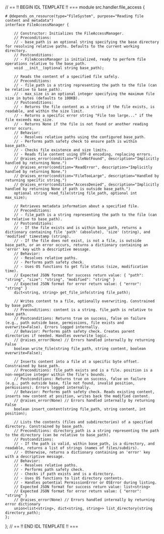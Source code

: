 // == !! BEGIN IDL TEMPLATE !! ===
module src.handler.file_access {

    # @depends_on_resource(type="FileSystem", purpose="Reading file content and metadata")
    interface FileAccessManager {

        // Constructor: Initializes the FileAccessManager.
        // Preconditions:
        // - base_path is an optional string specifying the base directory for resolving relative paths. Defaults to the current working directory.
        // Postconditions:
        // - FileAccessManager is initialized, ready to perform file operations relative to the base_path.
        void __init__(optional string base_path);

        // Reads the content of a specified file safely.
        // Preconditions:
        // - file_path is a string representing the path to the file (can be relative to base_path).
        // - max_size is an optional integer specifying the maximum file size in bytes (defaults to 100KB).
        // Postconditions:
        // - Returns the file content as a string if the file exists, is readable, and within the size limit.
        // - Returns a specific error string "File too large..." if the file exceeds max_size.
        // - Returns None if the file is not found or another reading error occurs.
        // Behavior:
        // - Resolves relative paths using the configured base_path.
        // - Performs path safety check to ensure path is within base_path.
        // - Checks file existence and size limits.
        // - Reads file content using UTF-8 encoding, replacing errors.
        // @raises_error(condition="FileNotFound", description="Implicitly handled by returning None.")
        // @raises_error(condition="ReadError", description="Implicitly handled by returning None.")
        // @raises_error(condition="FileTooLarge", description="Handled by returning specific string.")
        // @raises_error(condition="AccessDenied", description="Implicitly handled by returning None if path is outside base_path.")
        optional string read_file(string file_path, optional int max_size);

        // Retrieves metadata information about a specified file.
        // Preconditions:
        // - file_path is a string representing the path to the file (can be relative to base_path).
        // Postconditions:
        // - If the file exists and is within base_path, returns a dictionary containing file 'path' (absolute), 'size' (string), and 'modified' timestamp (string).
        // - If the file does not exist, is not a file, is outside base_path, or an error occurs, returns a dictionary containing an 'error' key with a descriptive message.
        // Behavior:
        // - Resolves relative paths.
        // - Performs path safety check.
        // - Uses OS functions to get file status (size, modification time).
        // Expected JSON format for success return value: { "path": "string", "size": "string", "modified": "string" }
        // Expected JSON format for error return value: { "error": "string" }
        dict<string, string> get_file_info(string file_path);

        // Writes content to a file, optionally overwriting. Constrained by base_path.
        // Preconditions: content is a string. file_path is relative to base_path.
        // Postconditions: Returns true on success, false on failure (e.g., path outside base, permissions, file exists and overwrite=False). Errors logged internally.
        // Behavior: Performs path safety check. Creates parent directories if needed. Handles overwrite logic.
        // @raises_error(None) // Errors handled internally by returning False
        boolean write_file(string file_path, string content, boolean overwrite=False);

        // Inserts content into a file at a specific byte offset. Constrained by base_path.
        // Preconditions: file_path exists and is a file. position is a non-negative integer within the file's bounds.
        // Postconditions: Returns true on success, false on failure (e.g., path outside base, file not found, invalid position, permissions). Errors logged internally.
        // Behavior: Performs path safety check. Reads existing content, inserts new content at position, writes back the modified content.
        // @raises_error(None) // Errors handled internally by returning False
        boolean insert_content(string file_path, string content, int position);

        // Lists the contents (files and subdirectories) of a specified directory. Constrained by base_path.
        // Preconditions: directory_path is a string representing the path to the directory (can be relative to base_path).
        // Postconditions:
        // - If the path is valid, within base_path, is a directory, and readable, returns a list of strings (names of files/subdirs).
        // - Otherwise, returns a dictionary containing an 'error' key with a descriptive message.
        // Behavior:
        // - Resolves relative paths.
        // - Performs path safety check.
        // - Checks if path exists and is a directory.
        // - Uses OS functions to list directory contents.
        // - Handles potential PermissionError or OSError during listing.
        // Expected JSON format for success return value: list<string>
        // Expected JSON format for error return value: { "error": "string" }
        // @raises_error(None) // Errors handled internally by returning error dictionary
        union<list<string>, dict<string, string>> list_directory(string directory_path);
    };
};
// == !! END IDL TEMPLATE !! ===
